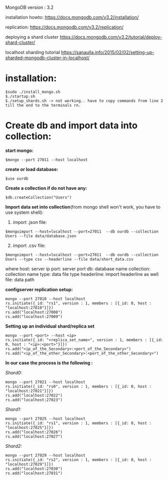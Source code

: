 MongoDB version :  3.2

installation howto:
https://docs.mongodb.com/v3.2/installation/

replication:
https://docs.mongodb.com/v3.2/replication/

deploying a shard cluster
https://docs.mongodb.com/v3.2/tutorial/deploy-shard-cluster/

localhost sharding tutorial
https://sanaulla.info/2015/02/02/setting-up-sharded-mongodb-cluster-in-localhost/


# installation:

```console
$sudo ./install_mongo.sh
$./startup.sh
$./setup_shards.sh -> not working.. have to copy commands from line 2 till the end to the terminals rn.
```

# __Create db and import data into collection:__

**start mongo:**
```console
$mongo --port 27011 --host localhost
```
**create or load database:**
```console
$use ourdb
```
**Create a collection if do not have any:**
```console
$db.createCollection("Users")
```
**Import data set into collection**(from mongo shell won't work,  you have to use system shell):
1. import .json file:
```console
$mongoimport --host=localhost --port=27011  --db ourdb --collection Users --file data/database.json
```
2. import .csv file:
```console
$mongoimport --host=localhost --port=27011  --db ourdb --collection Users --type csv --headerline --file data/short_data.csv
```
where
host: server ip
port: server port
db: database name
collection: collection name
type: data file type
headerline: import headerline as well
file: data path


__configserver replication setup:__
```console
mongo --port 27010 --host localhost
rs.initiate({_id: "rs1", version : 1, members : [{_id: 0, host : "localhost:27010"}]})
rs.add("localhost:27008")
rs.add("localhost:27009")
```


__Setting up an individual shard/replica set__
```console
mongo --port <port> --host <ip>
rs.initiate({_id: "<replica_set_name>", version : 1, members : [{_id: 0, host : "<ip>:<port>"}]})
rs.add("<ip_of_the_Secondary>:<port_of_the_Secondary>")
rs.add("<ip_of_the_other_Secondary>:<port_of_the_other_Secondary>")
```

__In our case the process is the following :__

*Shard0:*  
```console
mongo --port 27021 --host localhost
rs.initiate({_id: "rs0", version : 1, members : [{_id: 0, host : "localhost:27021"}]})
rs.add("localhost:27022")
rs.add("localhost:27023")
```
*Shard1:*  
```console
mongo --port 27025 --host localhost
rs.initiate({_id: "rs1", version : 1, members : [{_id: 0, host : "localhost:27025"}]})
rs.add("localhost:27026")
rs.add("localhost:27027")
```
*Shard2:*  
```console
mongo --port 27029 --host localhost
rs.initiate({_id: "rs2", version : 1, members : [{_id: 0, host : "localhost:27029"}]})
rs.add("localhost:27030")
rs.add("localhost:27031")
```
